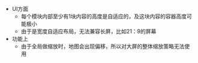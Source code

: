 
-   UI方面
    -   每个模块内部至少有1块内容的高度是自适应的，及这块内容的容器高度可能极小
    -   由于是宽度自适应布局，无法兼容长屏，比如21：9的屏幕
-   功能上
    -   由于全局做缩放时，地图会出现偏移，所以对大屏的整体缩放策略无法使用